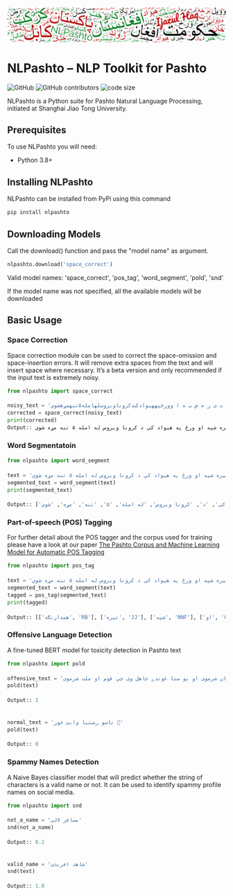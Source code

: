 ![Pashto Word Cloud](wc.png)
# NLPashto – NLP Toolkit for Pashto
![GitHub](https://img.shields.io/github/license/ijazul-haq/nlpashto) ![GitHub contributors](https://img.shields.io/github/contributors/ijazul-haq/nlpashto) ![code size](https://img.shields.io/github/languages/code-size/ijazul-haq/nlpashto)

NLPashto is a Python suite for Pashto Natural Language Processing, initiated at Shanghai Jiao Tong University. 



## Prerequisites
To use NLPashto you will need:
* Python 3.8+

## Installing NLPashto
NLPashto can be installed from PyPi using this command
```bash
pip install nlpashto
```

## Downloading Models
Call the download() function and pass the "model name" as argument.
```python
nlpashto.download('space_correct')
```
Valid model names: 'space_correct', 'pos_tag', 'word_segment', 'pold', 'snd'

If the model name was not specified, all the available models will be downloaded


## Basic Usage


### Space Correction
Space correction module can be used to correct the space-omission and space-insertion errors. It will remove extra spaces from the text and will insert space where necessary. It’s a beta version and only recommended if the input text is extremely noisy. 

```python
from nlpashto import space_correct

noisy_text = 'ه  م  د  ا  ر  ن  ګ ه ت ی ر ه ش پ ه ا وورځپههیوادکېدکروناویروسلهامله۵تنهمړهشوي'
corrected = space_correct(noisy_text)
print(corrected)
Output:: همدارنګه تیره شپه او ورځ په هیواد کې د کرونا ویروس له امله ۵ تنه مړه شوي
```


### Word Segmentatoin
```python
from nlpashto import word_segment

text = 'همدارنګه تیره شپه او ورځ په هیواد کې د کرونا ویروس له امله ۵ تنه مړه شوي'
segmented_text = word_segment(text)
print(segmented_text)

Output:: ['همدارنګه', 'تیره', 'شپه', 'او', 'ورځ', 'په', 'هیواد', 'کې', 'د', 'کرونا ویروس', 'له امله', '۵', 'تنه', 'مړه', 'شوي']
```

### Part-of-speech (POS) Tagging
For further detail about the POS tagger and the corpus used for training please have a look at our paper [The Pashto Corpus and Machine Learning Model for Automatic POS Tagging](https://www.researchsquare.com/article/rs-2712906/v1)
```python
from nlpashto import pos_tag

text = 'همدارنګه تیره شپه او ورځ په هیواد کې د کرونا ویروس له امله ۵ تنه مړه شوي'
segmented_text = word_segment(text)
tagged = pos_tag(segmented_text)
print(tagged) 

Output:: [['همدارنګه', 'RB'], ['تیره', 'JJ'], ['شپه', 'NNF'], ['او', 'CC'], ['ورځ', 'NNM'], ['په', 'IN'], ['هیواد', 'NNM'], ['کې', 'PT'], ['د', 'IN'], ['کرونا ویروس', 'NNP'], ['له امله', 'RB'], ['۵', 'NB'], ['تنه', 'NNS'], ['مړه', 'JJ'], ['شوي', 'VBDX']]
```

### Offensive Language Detection
A fine-tuned BERT model for toxicity detection in Pashto text

```python
from nlpashto import pold

offensive_text = 'مړه یو کس وی صرف ځان شرموی او یو ستا غوندے جاهل وی چې قوم او ملت شرموی'
pold(text)

Output:: 1


normal_text = 'تاسو رښتیا وایئ خور 🙏'
pold(text)

Output:: 0
```

### Spammy Names Detection
A Naive Bayes classifier model that will predict whether the string of characters is a valid name or not. It can be used to identify spammy profile names on social media.

```python
from nlpashto import snd

not_a_name = 'مسافر لالی'
snd(not_a_name)

Output:: 0.2


valid_name = 'شاهد افريدی'
snd(text)

Output:: 1.0
```
